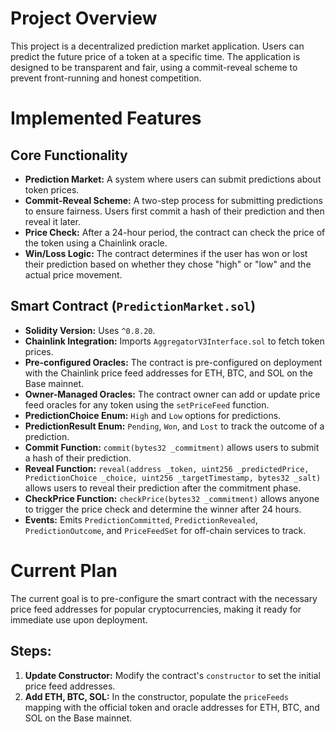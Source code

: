 # Project Overview

This project is a decentralized prediction market application. Users can predict the future price of a token at a specific time. The application is designed to be transparent and fair, using a commit-reveal scheme to prevent front-running and honest competition.

# Implemented Features

## Core Functionality
- **Prediction Market:** A system where users can submit predictions about token prices.
- **Commit-Reveal Scheme:** A two-step process for submitting predictions to ensure fairness. Users first commit a hash of their prediction and then reveal it later.
- **Price Check:** After a 24-hour period, the contract can check the price of the token using a Chainlink oracle.
- **Win/Loss Logic:** The contract determines if the user has won or lost their prediction based on whether they chose "high" or "low" and the actual price movement.

## Smart Contract (`PredictionMarket.sol`)
- **Solidity Version:** Uses `^0.8.20`.
- **Chainlink Integration:** Imports `AggregatorV3Interface.sol` to fetch token prices.
- **Pre-configured Oracles:** The contract is pre-configured on deployment with the Chainlink price feed addresses for ETH, BTC, and SOL on the Base mainnet.
- **Owner-Managed Oracles:** The contract owner can add or update price feed oracles for any token using the `setPriceFeed` function.
- **PredictionChoice Enum:** `High` and `Low` options for predictions.
- **PredictionResult Enum:** `Pending`, `Won`, and `Lost` to track the outcome of a prediction.
- **Commit Function:** `commit(bytes32 _commitment)` allows users to submit a hash of their prediction.
- **Reveal Function:** `reveal(address _token, uint256 _predictedPrice, PredictionChoice _choice, uint256 _targetTimestamp, bytes32 _salt)` allows users to reveal their prediction after the commitment phase.
- **CheckPrice Function:** `checkPrice(bytes32 _commitment)` allows anyone to trigger the price check and determine the winner after 24 hours.
- **Events:** Emits `PredictionCommitted`, `PredictionRevealed`, `PredictionOutcome`, and `PriceFeedSet` for off-chain services to track.

# Current Plan

The current goal is to pre-configure the smart contract with the necessary price feed addresses for popular cryptocurrencies, making it ready for immediate use upon deployment.

## Steps:
1.  **Update Constructor:** Modify the contract's `constructor` to set the initial price feed addresses.
2.  **Add ETH, BTC, SOL:** In the constructor, populate the `priceFeeds` mapping with the official token and oracle addresses for ETH, BTC, and SOL on the Base mainnet.
